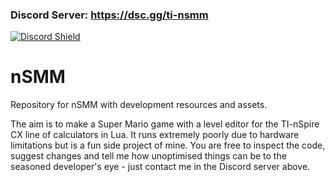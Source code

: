 ### Discord Server: https://dsc.gg/ti-nsmm
[![Discord Shield](https://discordapp.com/api/guilds/993588037579702322/widget.png?style=shield)](https://dsc.gg/ti-nsmm)

# nSMM
Repository for nSMM with development resources and assets.

The aim is to make a Super Mario game with a level editor for the TI-nSpire CX line of calculators in Lua. It runs extremely poorly due to hardware limitations but is a fun side project of mine. You are free to inspect the code, suggest changes and tell me how unoptimised things can be to the seasoned developer's eye - just contact me in the Discord server above.